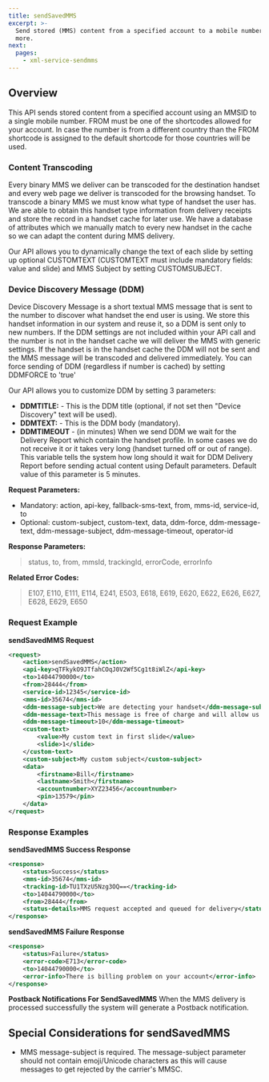 ```yaml
---
title: sendSavedMMS
excerpt: >-
  Send stored (MMS) content from a specified account to a mobile number. Read
  more.
next:
  pages:
    - xml-service-sendmms
---
```

## Overview
This API sends stored content from a specified account using an MMSID to a single mobile number. FROM must be one of the shortcodes allowed for your account. In case the number is from a different country than the FROM shortcode is assigned to the default shortcode for those countries will be used.

### Content Transcoding
Every binary MMS we deliver can be transcoded for the destination handset and every web page we deliver is transcoded for the browsing handset. To transcode a binary MMS we must know what type of handset the user has. We are able to obtain this handset type information from delivery receipts and store the record in a handset cache for later use. We have a database of attributes which we manually match to every new handset in the cache so we can adapt the content during MMS delivery.

Our API allows you to dynamically change the text of each slide by setting up optional CUSTOMTEXT (CUSTOMTEXT must include mandatory fields: value and slide) and MMS Subject by setting CUSTOMSUBJECT.

### Device Discovery Message (DDM)
Device Discovery Message is a short textual MMS message that is sent to the number to discover what handset the end user is using. We store this handset information in our system and reuse it, so a DDM is sent only to new numbers. If the DDM settings are not included within your API call and the number is not in the handset cache we will deliver the MMS with generic settings. If the handset is in the handset cache the DDM will not be sent and the MMS message will be transcoded and delivered immediately. You can force sending of DDM (regardless if number is cached) by setting DDMFORCE to 'true'

Our API allows you to customize DDM by setting 3 parameters:

  - **DDMTITLE:** - This is the DDM title (optional, if not set then "Device Discovery" text will be used).
  - **DDMTEXT:** - This is the DDM body (mandatory).
  - **DDMTIMEOUT** - (in minutes) When we send DDM we wait for the Delivery Report which contain the handset profile. In some cases we do not receive it or it takes very long (handset turned off or out of range). This variable tells the system how long should it wait for DDM Delivery Report before sending actual content using Default parameters. Default value of this parameter is 5 minutes.


**Request Parameters:**

- Mandatory: action, api-key, fallback-sms-text, from, mms-id, service-id, to
- Optional: custom-subject, custom-text, data, ddm-force, ddm-message-text, ddm-message-subject, ddm-message-timeout, operator-id

**Response Parameters:**  
>  status, to, from, mmsId, trackingId, errorCode, errorInfo

**Related Error Codes:**  
>  E107, E110, E111, E114, E241, E503, E618, E619, E620, E622, E626, E627, E628, E629, E650

### Request Example

**sendSavedMMS Request**
```xml
<request>
    <action>sendSavedMMS</action>
    <api-key>qTFkykO9JTfahCOqJ0V2Wf5Cg1t8iWlZ</api-key>
    <to>14044790000</to>
    <from>28444</from>
    <service-id>12345</service-id>
    <mms-id>35674</mms-id>
    <ddm-message-subject>We are detecting your handset</ddm-message-subject>
    <ddm-message-text>This message is free of charge and will allow us to deliver your content nice and smooth</ddm-message-text>
    <ddm-message-timeout>10</ddm-message-timeout>
    <custom-text>
        <value>My custom text in first slide</value>
        <slide>1</slide>
    </custom-text>
    <custom-subject>My custom subject</custom-subject>
    <data>
        <firstname>Bill</firstname>
        <lastname>Smith</firstname>
        <accountnumber>XYZ23456</accountnumber>
        <pin>13579</pin>
    </data>
</request>
```


### Response Examples

**sendSavedMMS Success Response**
```xml
<response>
    <status>Success</status>
    <mms-id>35674</mms-id>
    <tracking-id>TU1TXzU5Nzg3OQ==</tracking-id>
    <to>14044790000</to>
    <from>28444</from>
    <status-details>MMS request accepted and queued for delivery</status-details>
</response>
```


**sendSavedMMS Failure Response**
```xml
<response>
    <status>Failure</status>
    <error-code>E713</error-code>
    <to>14044790000</to>
    <error-info>There is billing problem on your account</error-info>
</response>
```


**Postback Notifications For SendSavedMMS** When the MMS delivery is
processed successfully the system will generate a Postback notification.

## Special Considerations for sendSavedMMS

 - MMS message-subject is required. The message-subject parameter should not contain emoji/Unicode characters as this will cause messages to get rejected by the carrier's MMSC.
